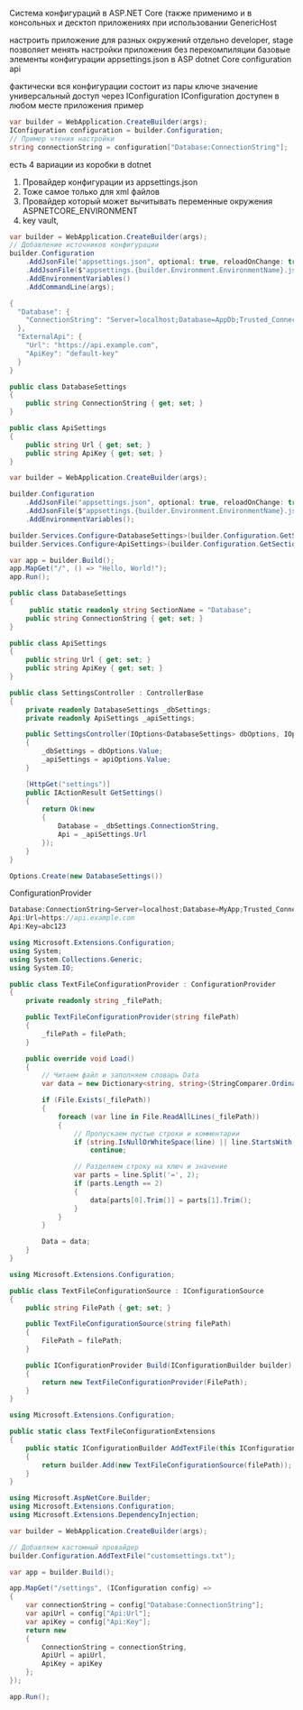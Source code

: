 Система конфигураций в ASP.NET Core (также применимо и в консольных и десктоп приложениях при использовании  GenericHost

настроить приложение для разных окружений
отдельно developer, stage
позволяет менять настройки приложения без перекомпиляции
базовые элементы конфигурации
appsettings.json
в ASP dotnet Core configuration api

фактически вся конфигурации состоит из пары ключе значение
универсальный доступ через IConfiguration
IConfiguration доступен в любом месте приложения
пример
```csharp
var builder = WebApplication.CreateBuilder(args);
IConfiguration configuration = builder.Configuration;
// Пример чтения настройки
string connectionString = configuration["Database:ConnectionString"];
```

есть 4 вариации из коробки в dotnet
1. Провайдер конфигурации из appsettings.json
2. Тоже самое только для xml файлов
3. Провайдер который может вычитывать переменные окружения ASPNETCORE_ENVIRONMENT
4. key vault, 

```csharp
var builder = WebApplication.CreateBuilder(args);
// Добавление источников конфигурации
builder.Configuration
    .AddJsonFile("appsettings.json", optional: true, reloadOnChange: true)
    .AddJsonFile($"appsettings.{builder.Environment.EnvironmentName}.json", optional: true)
    .AddEnvironmentVariables()
    .AddCommandLine(args);

```


```csharp
{
  "Database": {
    "ConnectionString": "Server=localhost;Database=AppDb;Trusted_Connection=True;"
  },
  "ExternalApi": {
    "Url": "https://api.example.com",
    "ApiKey": "default-key"
  }
}
```


```csharp
public class DatabaseSettings
{
    public string ConnectionString { get; set; }
}

public class ApiSettings
{
    public string Url { get; set; }
    public string ApiKey { get; set; }
}

```

```csharp
var builder = WebApplication.CreateBuilder(args);

builder.Configuration
    .AddJsonFile("appsettings.json", optional: true, reloadOnChange: true)
    .AddJsonFile($"appsettings.{builder.Environment.EnvironmentName}.json", optional: true)
    .AddEnvironmentVariables();

builder.Services.Configure<DatabaseSettings>(builder.Configuration.GetSection("Database"));
builder.Services.Configure<ApiSettings>(builder.Configuration.GetSection("ExternalApi"));

var app = builder.Build();
app.MapGet("/", () => "Hello, World!");
app.Run();

```


```csharp
public class DatabaseSettings
{
     public static readonly string SectionName = "Database";
    public string ConnectionString { get; set; }
}

public class ApiSettings
{
    public string Url { get; set; }
    public string ApiKey { get; set; }
}

```


```csharp
public class SettingsController : ControllerBase
{
    private readonly DatabaseSettings _dbSettings;
    private readonly ApiSettings _apiSettings;

    public SettingsController(IOptions<DatabaseSettings> dbOptions, IOptions<ApiSettings> apiOptions)
    {
        _dbSettings = dbOptions.Value;
        _apiSettings = apiOptions.Value;
    }

    [HttpGet("settings")]
    public IActionResult GetSettings()
    {
        return Ok(new
        {
            Database = _dbSettings.ConnectionString,
            Api = _apiSettings.Url
        });
    }
}

```

```csharp
Options.Create(new DatabaseSettings())
```

ConfigurationProvider

```csharp
Database:ConnectionString=Server=localhost;Database=MyApp;Trusted_Connection=True;
Api:Url=https://api.example.com
Api:Key=abc123
```


```csharp
using Microsoft.Extensions.Configuration;
using System;
using System.Collections.Generic;
using System.IO;

public class TextFileConfigurationProvider : ConfigurationProvider
{
    private readonly string _filePath;

    public TextFileConfigurationProvider(string filePath)
    {
        _filePath = filePath;
    }

    public override void Load()
    {
        // Читаем файл и заполняем словарь Data
        var data = new Dictionary<string, string>(StringComparer.OrdinalIgnoreCase);

        if (File.Exists(_filePath))
        {
            foreach (var line in File.ReadAllLines(_filePath))
            {
                // Пропускаем пустые строки и комментарии
                if (string.IsNullOrWhiteSpace(line) || line.StartsWith("#"))
                    continue;

                // Разделяем строку на ключ и значение
                var parts = line.Split('=', 2);
                if (parts.Length == 2)
                {
                    data[parts[0].Trim()] = parts[1].Trim();
                }
            }
        }

        Data = data;
    }
}
```

```csharp
using Microsoft.Extensions.Configuration;

public class TextFileConfigurationSource : IConfigurationSource
{
    public string FilePath { get; set; }

    public TextFileConfigurationSource(string filePath)
    {
        FilePath = filePath;
    }

    public IConfigurationProvider Build(IConfigurationBuilder builder)
    {
        return new TextFileConfigurationProvider(FilePath);
    }
}
```


```csharp
using Microsoft.Extensions.Configuration;

public static class TextFileConfigurationExtensions
{
    public static IConfigurationBuilder AddTextFile(this IConfigurationBuilder builder, string filePath)
    {
        return builder.Add(new TextFileConfigurationSource(filePath));
    }
}
```


```csharp
using Microsoft.AspNetCore.Builder;
using Microsoft.Extensions.Configuration;
using Microsoft.Extensions.DependencyInjection;

var builder = WebApplication.CreateBuilder(args);

// Добавляем кастомный провайдер
builder.Configuration.AddTextFile("customsettings.txt");

var app = builder.Build();

app.MapGet("/settings", (IConfiguration config) =>
{
    var connectionString = config["Database:ConnectionString"];
    var apiUrl = config["Api:Url"];
    var apiKey = config["Api:Key"];
    return new
    {
        ConnectionString = connectionString,
        ApiUrl = apiUrl,
        ApiKey = apiKey
    };
});

app.Run();
```